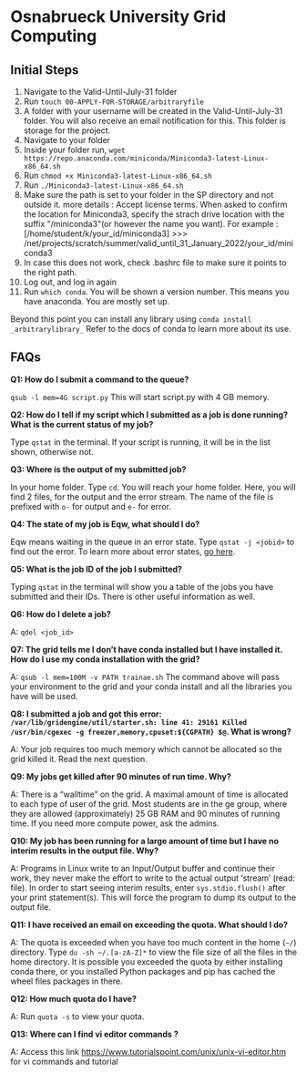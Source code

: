 # Osnabrueck University Grid Computing

## Initial Steps
1. Navigate to the Valid-Until-July-31 folder
2. Run `touch 00-APPLY-FOR-STORAGE/arbitraryfile`
3. A folder with your username will be created in the Valid-Until-July-31 folder. You will also receive an email notification for this. This folder is storage for the project.
4. Navigate to your folder
5. Inside your folder run, `wget https://repo.anaconda.com/miniconda/Miniconda3-latest-Linux-x86_64.sh`
6. Run `chmod +x Miniconda3-latest-Linux-x86_64.sh`
7. Run `./Miniconda3-latest-Linux-x86_64.sh`
8. Make sure the path is set to your folder in the SP directory and not outside it. more details : Accept license terms. When asked to confirm the location for Miniconda3, specify the strach drive location with the suffix "/miniconda3"(or however the name you want). For example : [/home/student/k/your_id/miniconda3] >>> /net/projects/scratch/summer/valid_until_31_January_2022/your_id/miniconda3
9. In case this does not work, check .bashrc file to make sure it points to the right path.
10. Log out, and log in again
11. Run `which conda`. You will be shown a version number. This means you have anaconda. You are mostly set up.

Beyond this point you can install any library using `conda install _arbitrarylibrary_`
Refer to the docs of conda to learn more about its use.

## FAQs

**Q1: How do I submit a command to the queue?**

`qsub -l mem=4G script.py`
This will start script.py with 4 GB memory.

**Q2: How do I tell if my script which I submitted as a job is done running? What is the current status of my job?**
 
Type `qstat` in the terminal. If your script is running, it will be in the list shown, otherwise not.

**Q3: Where is the output of my submitted job?**

In your home folder. Type `cd`. You will reach your home folder. Here, you will find 2 files, for the output and the error stream. The name of the file is prefixed with `o-` for output and `e-` for error.

**Q4: The state of my job is Eqw, what should I do?**

Eqw means waiting in the queue in an error state. Type `qstat -j <jobid>` to find out the error. To learn more about error states, [go here](https://www.ace-net.ca/wiki/Qstat).

**Q5: What is the job ID of the job I submitted?**

Typing `qstat` in the terminal will show you a table of the jobs you have submitted and their IDs. There is other useful information as well.

**Q6: How do I delete a job?**

A: `qdel <job_id>`

**Q7: The grid tells me I don’t have conda installed but I have installed it. How do I use my conda installation with the grid?**

A: `qsub -l mem=100M -v PATH trainae.sh`
The command above will pass your environment to the grid and your conda install and all the libraries you have will be used.

**Q8: I submitted a job and got this error: `/var/lib/gridengine/util/starter.sh: line 41: 29161 Killed           	/usr/bin/cgexec -g freezer,memory,cpuset:${CGPATH} $@`. What is wrong?**

A: Your job requires too much memory which cannot be allocated so the grid killed it. Read the next question.

**Q9: My jobs get killed after 90 minutes of run time. Why?**

A: There is a “walltime” on the grid. A maximal amount of time is allocated to each type of user of the grid. Most students are in the ge group, where they are allowed (approximately) 25 GB RAM and 90 minutes of running time. If you need more compute power, ask the admins.

**Q10: My job has been running for a large amount of time but I have no interim results in the output file. Why?**

A: Programs in Linux write to an Input/Output buffer and continue their work, they never make the effort to write to the actual output ‘stream’ (read: file). In order to start seeing interim results, enter `sys.stdio.flush()` after your print statement(s). This will force the program to dump its output to the output file.

**Q11: I have received an email on exceeding the quota. What should I do?**

A: The quota is exceeded when you have too much content in the home (`~/`) directory. Type `du -sh ~/.[a-zA-Z]*` to view the file size of all the files in the home directory. It is possible you exceeded the quota by either installing conda there, or you installed Python packages and pip has cached the wheel files packages in there.

**Q12: How much quota do I have?**

A: Run `quota -s` to view your quota.

**Q13: Where can I find vi editor commands ?**

A: Access this link https://www.tutorialspoint.com/unix/unix-vi-editor.htm for vi commands and tutorial

